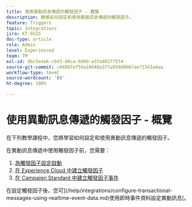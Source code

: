 ```yaml
---
title: 使用異動訊息傳遞的觸發因子 - 概覽
description: 瞭解如何設定和使用異動訊息傳遞的觸發因子。
feature: Triggers
topic: Integrations
jira: KT-6525
doc-type: article
role: Admin
level: Experienced
team: TM
exl-id: 9bc5e4e6-c943-40ca-9d99-a3fa802775f4
source-git-commit: c84867ef59a10448a377a959d0b67ae71343a4aa
workflow-type: tm+mt
source-wordcount: '85'
ht-degree: 100%

---
```


# 使用異動訊息傳遞的觸發因子 - 概覽

在下列教學課程中，您將學習如何設定和使用異動訊息傳遞的觸發因子。

在異動訊息傳遞中使用觸發因子前，您需要：

1. [為觸發因子設定啟動](/help/integrations/configure-launch-for-triggers.md)
2. [在 Experience Cloud 中建立觸發因子](/help/integrations/create-a-trigger-in-experience-cloud.md)
3. [在 Campaign Standard 中建立觸發因子事件](/help/integrations/create-a-trigger-event.md)

在設定觸發因子後，您可](/help/integrations/configure-transactional-messages-using-realtime-event-data.md)使用即時事件資料設定異動訊息[。
